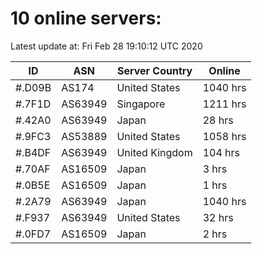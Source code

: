 # 10 online servers:

Latest update at: Fri Feb 28 19:10:12 UTC 2020

| ID | ASN | Server Country | Online |
| -- | --- | -------------- | ------ |
| #.D09B | AS174 | United States | 1040 hrs |
| #.7F1D | AS63949 | Singapore | 1211 hrs |
| #.42A0 | AS63949 | Japan | 28 hrs |
| #.9FC3 | AS53889 | United States | 1058 hrs |
| #.B4DF | AS63949 | United Kingdom | 104 hrs |
| #.70AF | AS16509 | Japan | 3 hrs |
| #.0B5E | AS16509 | Japan | 1 hrs |
| #.2A79 | AS63949 | Japan | 1040 hrs |
| #.F937 | AS63949 | United States | 32 hrs |
| #.0FD7 | AS16509 | Japan | 2 hrs |

